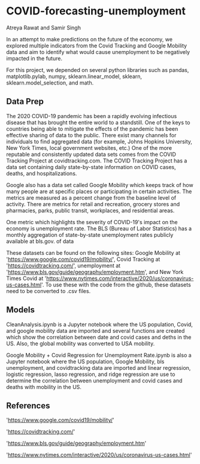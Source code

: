 # COVID-forecasting-unemployment

Atreya Rawat and Samir Singh

In an attempt to make predictions on the future of the economy, we explored multiple indicators from the Covid Tracking and Google Mobility data and aim to identify what would cause unemployment to be negatively impacted in the future.

For this project, we depended on several python libraries such as pandas, matplotlib.pylab, numpy, sklearn.linear_model, sklearn, sklearn.model_selection, and math.

## Data Prep

The 2020 COVID-19 pandemic has been a rapidly evolving infectious disease that has brought the entire world to a standstill. One of the keys to countries being able to mitigate the effects of the pandemic has been effective sharing of data to the public. There exist many channels for individuals to find aggregated data (for example, Johns Hopkins University, New York Times, local government websites, etc.) One of the more reputable and consistently updated data sets comes from the COVID Tracking Project at covidtracking.com. The COVID Tracking Project has a data set containing daily state-by-state information on COVID cases, deaths, and hospitalizations.

Google also has a data set called Google Mobility which keeps track of how many people are at specific places or participating in certain activities. The metrics are measured as a percent change from the baseline level of activity. There are metrics for retail and recreation, grocery stores and pharmacies, parks, public transit, workplaces, and residential areas.

One metric which highlights the severity of COVID-19's impact on the economy is unemployment rate. The BLS (Bureau of Labor Statistics) has a monthly aggregation of state-by-state unemployment rates publicly available at bls.gov. 
of data

These datasets can be found on the following sites: Google Mobility at 'https://www.google.com/covid19/mobility/', Covid Tracking at 'https://covidtracking.com/', unemployment at 'https://www.bls.gov/guide/geography/employment.htm', and New York Times Covid at 'https://www.nytimes.com/interactive/2020/us/coronavirus-us-cases.html'. To use these with the code from the github, these datasets need to be converted to .csv files.

## Models

CleanAnalysis.ipynb is a Jupyter notebook where the US population, Covid, and google mobility data are imported and several functions are created which show the correlation between date and covid cases and deths in the US. Also, the global mobility was converted to USA mobility.

Google Mobility + Covid Regression for Unemployment Rate.ipynb is also a Jupyter notebook where the US population, Google Mobility, bls unemployment, and covidtracking data are imported and linear regression, logistic regression, lasso regression, and ridge regression are use to determine the correlation between unemployment and covid cases and deaths with mobility in the US.  

## References
'https://www.google.com/covid19/mobility/'

'https://covidtracking.com/'

'https://www.bls.gov/guide/geography/employment.htm'

'https://www.nytimes.com/interactive/2020/us/coronavirus-us-cases.html'

